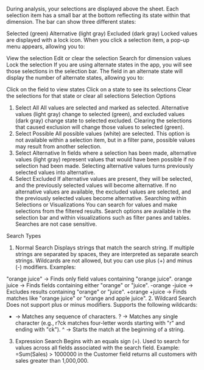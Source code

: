 During analysis, your selections are displayed above the sheet. Each selection item has a small bar at the bottom reflecting its state within that dimension. The bar can show three different states:

Selected (green)
Alternative (light gray)
Excluded (dark gray)
Locked values are displayed with a lock icon. When you click a selection item, a pop-up menu appears, allowing you to:

View the selection
Edit or clear the selection
Search for dimension values
Lock the selection
If you are using alternate states in the app, you will see those selections in the selection bar. The field in an alternate state will display the number of alternate states, allowing you to:

Click on the field to view states
Click on a state to see its selections
Clear the selections for that state or clear all selections
Selection Options
1. Select All
All values are selected and marked as selected.
Alternative values (light gray) change to selected (green), and excluded values (dark gray) change state to selected excluded.
Clearing the selections that caused exclusion will change those values to selected (green).
2. Select Possible
All possible values (white) are selected.
This option is not available within a selection item, but in a filter pane, possible values may result from another selection.
3. Select Alternative
In fields where a selection has been made, alternative values (light gray) represent values that would have been possible if no selection had been made.
Selecting alternative values turns previously selected values into alternative.
4. Select Excluded
If alternative values are present, they will be selected, and the previously selected values will become alternative.
If no alternative values are available, the excluded values are selected, and the previously selected values become alternative.
Searching within Selections or Visualizations
You can search for values and make selections from the filtered results. Search options are available in the selection bar and within visualizations such as filter panes and tables. Searches are not case sensitive.

Search Types
1. Normal Search
Displays strings that match the search string. If multiple strings are separated by spaces, they are interpreted as separate search strings.
Wildcards are not allowed, but you can use plus (+) and minus (-) modifiers.
Examples:

"orange juice" → Finds only field values containing "orange juice".
orange juice → Finds fields containing either "orange" or "juice".
-orange -juice → Excludes results containing "orange" or "juice".
+orange +juice → Finds matches like "orange juice" or "orange and apple juice".
2. Wildcard Search
Does not support plus or minus modifiers.
Supports the following wildcards:
* → Matches any sequence of characters.
? → Matches any single character (e.g., r?ck matches four-letter words starting with "r" and ending with "ck").
^ → Starts the match at the beginning of a string.
3. Expression Search
Begins with an equals sign (=).
Used to search for values across all fields associated with the search field.
Example:
=Sum(Sales) > 1000000 in the Customer field returns all customers with sales greater than 1,000,000.
